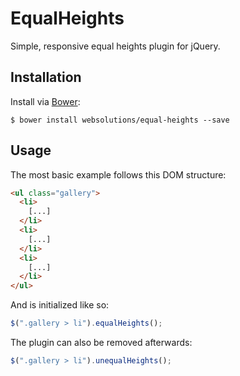 # EqualHeights

Simple, responsive equal heights plugin for jQuery.

## Installation

Install via [Bower](http://bower.io):
```
$ bower install websolutions/equal-heights --save
```

## Usage

The most basic example follows this DOM structure:
``` html
<ul class="gallery">
  <li>
    [...]
  </li>
  <li>
    [...]
  </li>
  <li>
    [...]
  </li>
</ul>
```

And is initialized like so:
``` javascript
$(".gallery > li").equalHeights();
```

The plugin can also be removed afterwards:
``` javascript
$(".gallery > li").unequalHeights();
```
